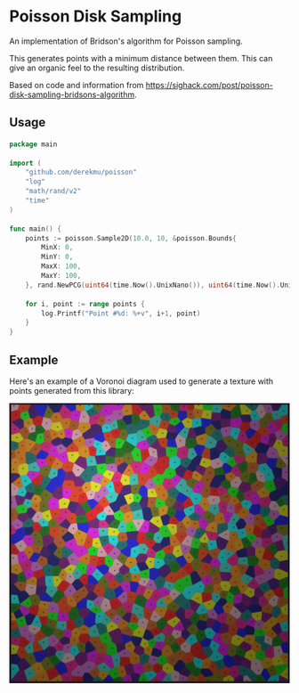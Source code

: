 # Poisson Disk Sampling

An implementation of Bridson's algorithm for Poisson sampling.

This generates points with a minimum distance between them. 
This can give an organic feel to the resulting distribution.

Based on code and information from https://sighack.com/post/poisson-disk-sampling-bridsons-algorithm.

## Usage

```go
package main

import (
	"github.com/derekmu/poisson"
	"log"
	"math/rand/v2"
	"time"
)

func main() {
	points := poisson.Sample2D(10.0, 10, &poisson.Bounds{
		MinX: 0,
		MinY: 0,
		MaxX: 100,
		MaxY: 100,
	}, rand.NewPCG(uint64(time.Now().UnixNano()), uint64(time.Now().UnixNano()>>1)))

	for i, point := range points {
		log.Printf("Point #%d: %+v", i+1, point)
	}
}

```

## Example

Here's an example of a Voronoi diagram used to generate a texture with points generated from this library: 

![img.png](example.png)